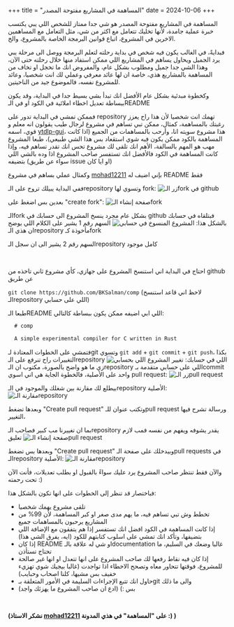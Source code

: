 +++
title = "المساهمة في المشاريع مفتوحة المصدر"
date = 2024-10-06
+++

المساهمة في المشاريع مفتوحة المصدر هو شي جدا ممتاز للشخص اللي يبي يكتسب خبرة عملية جامدة، لأنها تخليك تتعامل مع اكثر من شي، مثل التعامل مع المساهمين الاخرين في المشروع، اتباع قوانين البرمجة الخاصة بالمشروع، والخ.

فبدايةً، في الغالب يكون فيه شخص في بداية رحلته لتعلم البرمجة ووصل الى مرحلة يبي يرد الجميل ويحاول يساهم في المشاريع اللي ممكن استفاد منها خلال رحلته حتى الآن، وهذا الشي جدا جميل ومطلوب بشكل عام، والمفروض انك ما تخجل او تخاف من المساهمة بالمشاريع هذي، خاصة ان لها عائد معرفي وعملي لك انت شخصيا، وعائد للمشروع نفسه، فالموضوع جيد من الناحيتين.

وكخطوة مبدئية بشكل عام الأفضل انك تبدأ بشي بسيط جدا في البداية، وقد يكون ببساطة تعديل اخطاء املائية في الكود او في الـREADME

فممكن تمشي في البداية تدور على repository تهمك انت شخصيا لأن هذا راح يعزز رغبتك بالمساهمة، كمثال، ممكن تبي تساهم في مشروع لرجال طيب يقولون انه معلم و قوي، اسمه [ytdlp-gui](https://github.com/bksalman/ytdlp-gui)، هذا مشروع سويته انا، وأرحب بالمساهمات من الجميع (اذا كانت المساهمة بالكود ممكن يكون فيه شوي استقعاد بس هذا الشي طبيعي)،
طبعا المشروع مهب هو المهم بالسالفة، الأهم انك تلقى لك مشروع تحس انك تقدر تساهم فيه، وإذا كانت المساهمة في الكود فالأفضل انك تستفسر صاحب المشروع اذا وده بالشي اللي بتضيفه (سواء عن طريق issue او ايا كان)

وكمثال عملي بساهم في مشروع [mohad12211](https://github.com/mohad12211/comp) بإني اضيف له README فقط

ففي البداية يبيلك تروح على الـrepository وتسوي لها fork:
![زر الـfork في github](/contribution-tutorial-1.png)

بعدين بس اضغط على "create fork":
![صفحة إنشاء الـfork](/contribution-tutorial-2.png)


الـfork بشكل عام مجرد ينسخ المشروع الى حسابك في github فبتلقاه في حسابك بالشكل هذا:
![المشروع المنسوخ في حسابي](/contribution-tutorial-3.png)
السهم رقم 1 يشير على الكلام اللي يوضح ان هذي الـrepository مأخوذة كـfork

السهم رقم 2 يشير الى ان سجل الـrepository كامل موجود

<br/>

احتاج في البداية اني استنسخ المشروع على جهازي، كأي مشروع ثاني تاخذه من github عن طريق

`git clone https://github.com/BKSalman/comp` (لاحظ اني قاعد استنسخ الـrepository اللي على حسابي)

طبعا الـREADME اللي ابي اضيفه ممكن يكون ببساطة كالتالي:
```md
  # comp

  A simple experimental compiler for C written in Rust
```

فتمشي على الخطوات المعتادة لـgit وتسوي `git add` + `git commit` + `git push`،
بكذا التغييرات راح تنرفع على الـrepository اللي في حسابك:
![تغيير المشروع اللي بحسابي](/contribution-tutorial-4.png)
زي ما هو واضح بالصورة، مكتوب ان الـrepository اللي على حسابي متقدمة بـcommit واحد على الأصلية، فالخطوة الجاية هي اني اسوي pull request:
![زر الـpull request](/contribution-tutorial-5.png)

بيطلع لك مقارنة بين شغلك والموجود في الـrepository الأصلية:
![مقارنة الـrepository](/contribution-tutorial-6.png)

وبعدها تضغط "Create pull request" وتكتب عنوان للـpull request ورسالة تشرح فيها التغيير،

بما ان تغييرنا مب كبير فصاحب الـrepository يقدر يشوفه ويفهم من نفسه فمب لازم تعليق
![صفحة إنشاء الـpull request](/contribution-tutorial-7.png)


وبعدها بس تضغط "Create pull request" وبيدخلك على صفحة الـpull requests في الـrepository الأصلية:
![مقارنة الـrepository](/contribution-tutorial-8.png)


والآن فقط تنتظر صاحب المشروع يرد عليك سواءً بالقبول او بطلب تعديلات، فأنت الآن تحت رحمته :)


فباختصار قد تنظر إلى الخطوات على انها تكون بالشكل هذا:

- تلقى مشروع يهمك شخصيا
- تخطط وش تبي تساهم فيه، ما يهم مدى صغر او كبر المساهمة، لأن 99% من المشاريع يرحبون بالمساهمات جميع
- إذا كانت المساهمة في الكود افضل انك تستفسر إذا هم يتفقون مع الإضافة اللي بتضيفها، وتأكد انك تمشي على اسلوب كتابتهم للكود (ايه، يفرق الشي هذا)
- إذا كان README او شي له علاقة بالـdocumentation غالبا وضعك في السليم، ما تحتاج تستأذن
- إذا كان فيه نقاط رفعها لك صاحب المشروع على انها تتعدل او انها غير صالحة للمشروع، فوقتها تتحاور معاه وتصحح الاخطاء اذا تواجدت (غالبا بيجيك شوي تهزيء خفيف بس مشيها، كلنا اصحاب وحبايب)
- حاول انك تتبع الإجراءات السليمة في الأمور المتعلقة بـgit والى ما ذلك
- بس :) (ادع ان صاحب المشروع ما يهزئك واجد)

<br/>

**(نشكر الاستاذ [mohad12211](https://github.com/mohad12211/) على "المساهمة" في هذي المدونة :) )**
